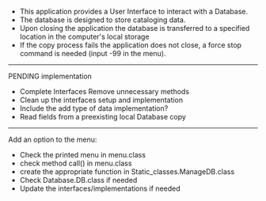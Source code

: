 * This application provides a User Interface
to interact with a Database.
* The database is designed to store cataloging data.
* Upon closing the application the database is transferred 
to a specified location in the computer's local storage
* If the copy process fails the application does not close,
a force stop command is needed (input -99 in the menu).
***

PENDING implementation

* Complete Interfaces Remove unnecessary methods
* Clean up the interfaces setup and implementation
* Include the add type of data implementation?
* Read fields from a preexisting local Database copy
***

Add an option to the menu:
* Check the printed menu in menu.class
* check method call() in menu.class
* create the appropriate function in Static_classes.ManageDB.class
* Check Database.DB.class if needed
* Update the interfaces/implementations if needed

